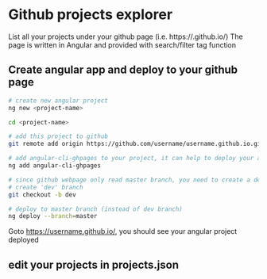 # Github projects explorer
List all your projects under your github page (i.e. https://<username>.github.io/) 
The page is written in Angular and provided with search/filter tag function 

## Create angular app and deploy to your github page
```bash
# create new angular project
ng new <project-name> 

cd <project-name>

# add this project to github 
git remote add origin https://github.com/username/username.github.io.git 

# add angular-cli-ghpages to your project, it can help to deploy your app to github host
ng add angular-cli-ghpages  

# since github webpage only read master branch, you need to create a dev branch for development and master branch for your deployment
# create 'dev' branch
git checkout -b dev 

# deploy to master branch (instead of dev branch)
ng deploy --branch=master 
```

Goto https://username.github.io/, you should see your angular project deployed

## edit your projects in projects.json
